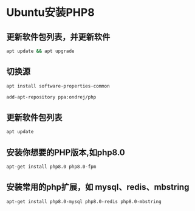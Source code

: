 # Ubuntu安装PHP8

## 更新软件包列表，并更新软件
```bash
apt update && apt upgrade 
```

## 切换源
```bash
apt install software-properties-common

add-apt-repository ppa:ondrej/php
```

## 更新软件包列表
```bash
apt update
```
## 安装你想要的PHP版本,如php8.0

```bash
apt-get install php8.0 php8.0-fpm

```
## 安装常用的php扩展，如 mysql、redis、mbstring
```bash
apt-get install php8.0-mysql php8.0-redis php8.0-mbstring 
```